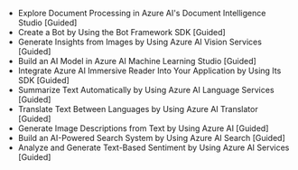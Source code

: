 - Explore Document Processing in Azure AI's Document Intelligence Studio [Guided]
- Create a Bot by Using the Bot Framework SDK [Guided]
- Generate Insights from Images by Using Azure AI Vision Services [Guided]
- Build an AI Model in Azure AI Machine Learning Studio [Guided]
- Integrate Azure AI Immersive Reader Into Your Application by Using Its SDK [Guided]
- Summarize Text Automatically by Using Azure AI Language Services [Guided]
- Translate Text Between Languages by Using Azure AI Translator [Guided]
- Generate Image Descriptions from Text by Using Azure AI [Guided]
- Build an AI-Powered Search System by Using Azure AI Search [Guided]
- Analyze and Generate Text-Based Sentiment by Using Azure AI Services [Guided]
